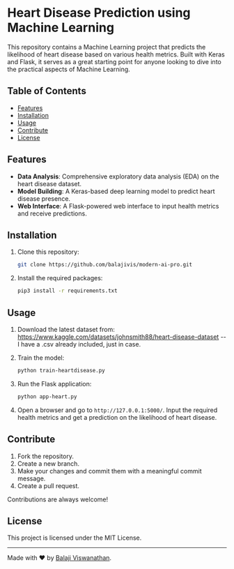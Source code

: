 # Heart Disease Prediction using Machine Learning

This repository contains a Machine Learning project that predicts the likelihood of heart disease based on various health metrics. Built with Keras and Flask, it serves as a great starting point for anyone looking to dive into the practical aspects of Machine Learning.


## Table of Contents

- [Features](#features)
- [Installation](#installation)
- [Usage](#usage)
- [Contribute](#contribute)
- [License](#license)

## Features

- **Data Analysis**: Comprehensive exploratory data analysis (EDA) on the heart disease dataset.
- **Model Building**: A Keras-based deep learning model to predict heart disease presence.
- **Web Interface**: A Flask-powered web interface to input health metrics and receive predictions.

## Installation

1. Clone this repository:
    ```bash
    git clone https://github.com/balajivis/modern-ai-pro.git
    ```

2. Install the required packages:
    ```bash
    pip3 install -r requirements.txt
    ```

## Usage

1. Download the latest dataset from: https://www.kaggle.com/datasets/johnsmith88/heart-disease-dataset -- I have a .csv already included, just in case.

2. Train the model:
    ```bash
    python train-heartdisease.py
    ```


3. Run the Flask application:
    ```bash
    python app-heart.py
    ```

4. Open a browser and go to `http://127.0.0.1:5000/`. Input the required health metrics and get a prediction on the likelihood of heart disease.

## Contribute

1. Fork the repository.
2. Create a new branch.
3. Make your changes and commit them with a meaningful commit message.
4. Create a pull request.

Contributions are always welcome!

## License

This project is licensed under the MIT License.

---

Made with :heart: by [Balaji Viswanathan](https://github.com/balajivis). 